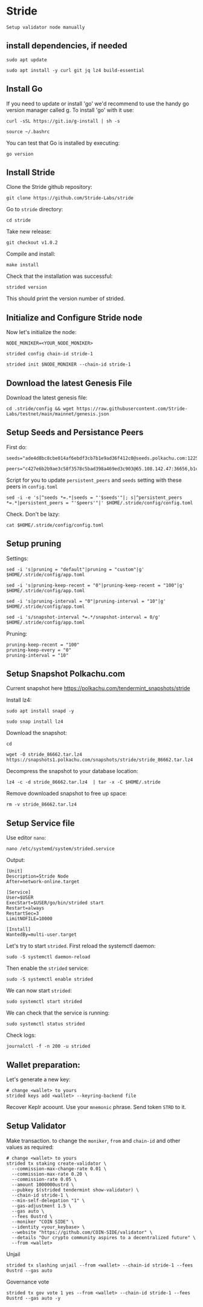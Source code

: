 # Stride
``Setup validator node manually``

## install dependencies, if needed
```console
sudo apt update
```
```console
sudo apt install -y curl git jq lz4 build-essential
```
## Install Go

If you need to update or install 'go' we'd recommend to use the handy go version manager called g. To install 'go' with it use:
```console
curl -sSL https://git.io/g-install | sh -s
```
```console
source ~/.bashrc
```

You can test that Go is installed by executing:
```console
go version
```
## Install Stride

Clone the Stride github repository:
```console
git clone https://github.com/Stride-Labs/stride
```

Go to ``stride`` directory:
```console
cd stride
```

Take new release:
```console
git checkout v1.0.2
```

Compile and install:
```console
make install
```
Check that the installation was successful:
```console
strided version
```

This should print the version number of strided.

## Initialize and Configure Stride node

Now let's initialize the node:
```console
NODE_MONIKER=<YOUR_NODE_MONIKER>
```
```console
strided config chain-id stride-1
```
```console
strided init $NODE_MONIKER --chain-id stride-1
```

## Download the latest Genesis File

Download the latest genesis file:
```console
cd .stride/config && wget https://raw.githubusercontent.com/Stride-Labs/testnet/main/mainnet/genesis.json
```

## Setup Seeds and Persistance Peers

First do:
```console
seeds="ade4d8bc8cbe014af6ebdf3cb7b1e9ad36f412c0@seeds.polkachu.com:12256"
```
```console
peers="c427e6b2b9ae3c58f3578c5bad398a469ed3c903@65.108.142.47:36656,b1c9d2f2627bc2d2a0a857e408cdcc44f56c5d5b@65.108.206.56:16656,5b193f60f2b8378c42d7d30bd70d45de2b70730e@65.108.202.143:16656,cbbc8c1c9da23b71ccd2138fbf41bb710afe44b1@65.21.170.3:28656,0e67ce079f4e26ad5d22d7b1ba61e7df214d626c@65.108.101.50:60556,9ee75491e354965d8bfd8434aa093f8613bc1dce@65.108.238.103:12256,74b693b1b0745d250becfbdb550d36504e03bf92@93.115.25.15:26656,67e90a4956250adf62a2e257f569d80907d11d86@141.95.103.115:26656,f02b8862ab5a9add71148340cc28d765fba8069a@138.201.220.51:26666,ea30fb0d90563efd98131d7778e7a53d0e9ad633@116.202.236.115:21016,84ff28824a911409e2c24f2f5ede87ae1b859b5f@5.9.147.22:26156,d056dcd5ac8dddb23e2962a5ade6ee51f9bfd785@162.19.89.8:10456,97e90b4d658dc7b10c05e387b1384f6670f64943@83.136.249.85:26656,dc9241e56b67b2d9b39a79f4aa9dc432d78c1dbc@195.3.223.204:10156,6a1087004245692128a6ad11b812bb3640955b86@162.55.235.69:25656,8cddcfa2ebcd25df7116f18bdbb0b22ae41392a6@65.108.193.133:16656,a757fc9ea95a7f643d392ec9fdaa31cbf06e76d9@195.3.221.21:12256,04ea9eceee16db90872fee3fbef9ac50a87702c5@185.248.24.29:26656,ec4f27b82691f44d38b4801889b3b92643bdc5c2@185.144.99.234:26656,dfc62810eeaab86587b2975c79f3c12d4830652d@15.235.114.54:26656,b549e0f88cbebe6cfd3f772937a70640b950fd98@66.172.36.133:28656,f400b2b2665c62d3ba64a940a4c08a7db874ff6a@34.94.25.244:26656,cfd27429d382ecf366ddad02c88f15a8753092c8@66.172.36.135:28656,cb0b38aa612e8ac05f704d9b2feb7526607afb77@159.203.191.62:26656,e0b4c670b35cc0cf16b570ea3397a5f785c9d1b6@65.109.48.57:26656,a83cd29f4f9a4711346184966f9fb6c80bb658d2@65.108.103.184:21656,9063fce4a1fc50185b2cafd56bc8176a45072c09@57.128.133.23:26656,e1e23e16a1c75c558fcff844699f976eed6dec5f@194.163.132.150:16656,9731222819ddacf2b0238e51527aa95156a04b06@57.128.133.22:26656,64920ef07c20c22f26a2164ceae2aac60ec2840d@95.216.73.250:26656,a63421772de24812d62a842ffb40cd93946ab1df@194.163.136.90:26656,061dcf3318978ac0448e848507c0b51bfa706b6d@35.193.224.120:26656,d3cee85a10d72b6f4eb40f544323acd104b29c23@51.68.44.219:23856,f93ce5616f45d6c20d061302519a5c2420e3475d@135.125.5.31:54356,64be41ff925b32a81cfb13a81fd4847aef2524aa@34.72.49.125:26656,f5732d5a406bdbbf08acad017c0993c0aa8ebe70@35.247.108.210:26656,ad6700400ff6a76b442e96e772e1f1d641bd3560@34.172.46.68:26656,27e3200f2b3f83c403ad9dfa09bf83ae73b179b3@149.102.143.220:10173,99237ee23683d1bf4cb426a7042793464d8f5401@128.199.15.159:31437,7ef5ff00fe94933b8ba4b7ae4a8632ece5db11df@104.198.4.170:26656,1f78bdc1c2e2268185dac25fa076f743d8bbd154@95.217.109.143:56656,71082b73b93979f772b6e53bd700ca13cb69b847@162.251.235.253:26656,91e2689222d249c2e5edc5e84612acb37de955d7@65.144.145.234:26656,4b177aeb56846ef7b56b0078c09e6b326276880e@34.135.162.111:26656,9c69539f7d6db4f5637c64a1552677fcd0c83c7d@34.170.162.50:26656,96f8656af3a669bd0981823bf2cd38be801977b2@65.108.9.25:16656,20f56a68a04eedc764b7e1b87b7032a50b9d4fe9@51.81.155.97:10456,1d6ea027efc5025146c84f52294cd0b44ab25cdc@167.235.138.94:26656,d88e3dd9d94dcb32d908a5d5fa19682dffcd52a5@146.59.47.210:26656,189d892ad5d7991dd38a1dfcf830726fbb699cf9@88.99.94.122:26666,1ec2a654e00e22279ee50f13f074f2bce7218681@15.235.114.194:10156,edb5e5a80654041e2a6e83852b75f8325e88bfd2@34.71.129.146:26656,402a88e10c202d93e4723aa2c1f78a443d942a0d@65.21.95.180:36656,607a6fd540bd1983cb83e4a8b5d4adc854366875@212.23.222.82:26656,59a13b0e8ce91c6d507b06c09b0ed44a1574cad3@54.177.215.240:26656,609251c15cd2330f13436a23cb185d7f50aac707@34.171.123.54:26656,2dc710a07b9884ddc0ef4c1105bef3bfa45f87ec@116.203.60.232:16656,7e0a230dfbecb877f05fe9f1dde6c91d3b633c43@95.216.142.94:26656,1387946c04bceb472113f657f55f670f71709230@65.108.4.188:12256,0b551e21f06a55db7644386167f29641a29f1ed7@185.252.232.110:36656,6436bc36411be81644188673937f1fbee398448c@65.108.141.226:26656,05c410efdebfc0638c868dc0d6f9154168d57604@146.19.24.101:26646,2254e6968e5c7ebc98ef5b79b388502fa44e10e1@5.161.134.44:26656,ea6a7b2f366bc343f0670f1673fd86001dd08eb0@65.108.122.246:26636,fbebe11a12def69c115c25b4bf871bc5976dfe50@65.109.59.118:26656,ede57d0b0373d95666626f259aa4f030d6660a57@65.109.49.163:36656,b5f9fa874781f975687018ae559f0d952d3a2e24@52.52.208.179:26656,076e97f47762a477f2ae3dd3e798a7970b6bb20d@52.52.110.228:26656,741fb30c627ad944b2553512171fbbb4138110c5@65.108.123.244:25656,ef62c7e1bb793ef03481f71697be5ff28e191405@65.108.43.116:56136,abbbbc191bfcddb0462fb9ceeee90185af8b8cd7@141.95.171.41:46656,689bbb368fc3a7222a60091700af15d5e9af3388@77.52.182.194:26656,722884e3add85791c34a0563253dc47901320878@65.108.238.61:36656,c484f998e1a9e464a68af04d8d15d6fb0aeceb1e@65.21.129.95:26656,bf9168fbcc7250c7c5b9d8080cd4eeee6e399913@139.162.242.71:26886,ebc272824924ea1a27ea3183dd0b9ba713494f83@185.16.39.158:26886,5676fee42425893f90d0724994661d172230587a@188.165.252.51:26656,f0aa82d5f0b62b8f251a6e474340cd78809d2944@65.109.55.186:16656,d248bb8274ee50e38b4c558e1190b6d35a6edc87@136.243.111.31:26656,b42011f01bd3987a0eb38092cbcfb44a8e4dc7f1@185.248.24.16:16656,8d7d0f32d53467c4d5e8871faf4ec58ea970fed2@157.90.179.182:26456,03ea9949005f23540a66cc54b0b4ac4e7832e8a6@65.109.53.244:16656,55e62732b4a122567441c05b73c147e8a2afee35@216.202.234.76:26656,4d44c8d6cd2dc2fae0b607c380b040b3651e81d6@95.214.53.27:12256,e821acdaf0c7a3c60ea3cd4eb4a98a62dad06f58@43.201.12.41:26656,2f02a4012f90f5d1a9a85748dd9aa14155ed4a71@66.172.36.134:28656,df7ea6950a4a58199ba03ba9454ded0d51f38003@93.147.113.43:26656,c772d6c7ef54aa91ef604e2222270c5622cae2c4@49.12.203.138:16656,5c86d4e37dd7bf8f5d4de300f64ce2ef7c9fcfab@135.181.176.109:14656,23180f90318d0003a4e8140a1e67407bf874d69d@78.107.234.44:25656,0108a0ea6e5a23019bd351901ffc1b0de76cc885@65.109.28.224:14656,63722a9aed0225d7a5f6a49d1c53b5c979137b13@74.96.207.62:26656,8df658cd50f0488d2967340dff07732a30ac9301@178.211.139.224:26776,98004cf40a82aa7015d5f4fba75564201e62de26@141.95.124.151:21016"
```
Script for you to update ``persistent_peers`` and ``seeds`` setting with these peers in ``config.toml``
```console
sed -i -e 's|^seeds *=.*|seeds = "'$seeds'"|; s|^persistent_peers *=.*|persistent_peers = "'$peers'"|' $HOME/.stride/config/config.toml
```

Check. Don't be lazy:
```console
cat $HOME/.stride/config/config.toml
```

## Setup pruning

Settings:
```console
sed -i 's|pruning = "default"|pruning = "custom"|g' $HOME/.stride/config/app.toml
```
```console
sed -i 's|pruning-keep-recent = "0"|pruning-keep-recent = "100"|g' $HOME/.stride/config/app.toml
```
```console
sed -i 's|pruning-interval = "0"|pruning-interval = "10"|g' $HOME/.stride/config/app.toml
```
```console
sed -i 's/snapshot-interval *=.*/snapshot-interval = 0/g' $HOME/.stride/config/app.toml
```

Pruning:
```
pruning-keep-recent = "100"
pruning-keep-every = "0"
pruning-interval = "10"
```

## Setup Snapshot Polkachu.com

Current snapshot here https://polkachu.com/tendermint_snapshots/stride

Install lz4:
```console
sudo apt install snapd -y
```
```console
sudo snap install lz4
```

Download the snapshot:
```console
cd
```
```console
wget -O stride_86662.tar.lz4 https://snapshots1.polkachu.com/snapshots/stride/stride_86662.tar.lz4
```

Decompress the snapshot to your database location:
```console
lz4 -c -d stride_86662.tar.lz4  | tar -x -C $HOME/.stride
```

Remove downloaded snapshot to free up space:
```console
rm -v stride_86662.tar.lz4
```

## Setup Service file

Use editor ``nano``:
```console
nano /etc/systemd/system/strided.service
```

Output:
```
[Unit]
Description=Stride Node
After=network-online.target

[Service]
User=$USER
ExecStart=$USER/go/bin/strided start
Restart=always
RestartSec=3
LimitNOFILE=10000

[Install]
WantedBy=multi-user.target
```

Let's try to start ``strided``. First reload the systemctl daemon:
```console
sudo -S systemctl daemon-reload
```

Then enable the ``strided`` service:
```console
sudo -S systemctl enable strided
```

We can now start ``strided``:
```console
sudo systemctl start strided
```

We can check that the service is running:
```console
sudo systemctl status strided
```

Check logs:
```console
journalctl -f -n 200 -u strided
```

## Wallet preparation:

Let's generate a new key:
```console
# change <wallet> to yours
strided keys add <wallet> --keyring-backend file
```

Recover Keplr acoount. Use your `mnemonic` phrase. 
Send token ``STRD`` to it. 

## Setup Validator

Make transaction. to change the ``moniker``, ``from`` and ``chain-id`` and other values as required:
```console
# change <wallet> to yours
strided tx staking create-validator \
  --commission-max-change-rate 0.01 \
  --commission-max-rate 0.20 \
  --commission-rate 0.05 \
  --amount 1000000ustrd \
  --pubkey $(strided tendermint show-validator) \
  --chain-id stride-1 \
  --min-self-delegation "1" \
  --gas-adjustment 1.5 \
  --gas auto \
  --fees 0ustrd \
  --moniker "COIN SIDE" \
  --identity <your_keybase> \
  --website "https://github.com/COIN-SIDE/validator" \
  --details "Our crypto community aspires to a decentralized future" \
  --from <wallet>
  ```
Unjail
  ```console
  strided tx slashing unjail --from <wallet> --chain-id stride-1 --fees 0ustrd --gas auto
  ```
  
  Governance vote
  ```console
  strided tx gov vote 1 yes --from <wallet> --chain-id stride-1 --fees 0ustrd --gas auto -y
  ```
